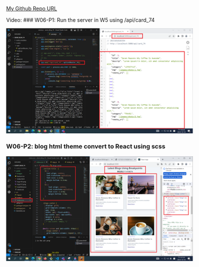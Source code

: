 [My Github Repo URL](https://github.com/CHEN211410674/1121-wp1-demo-211410674.git)

Video: ### W06-P1: Run the server in W5 using /api/card_74

![](w06-p1.png)

### W06-P2: blog html theme convert to React using scss

![](w06-p2.png)
